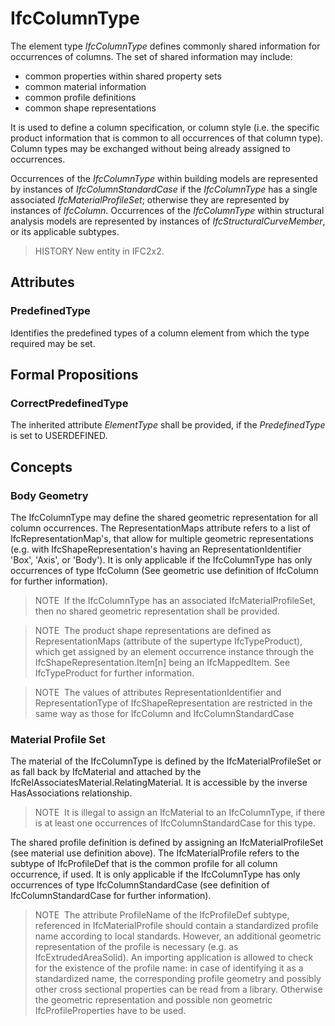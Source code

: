 # IfcColumnType

The element type _IfcColumnType_ defines commonly shared information for occurrences of columns. The set of shared information may include:

* common properties within shared property sets
* common material information
* common profile definitions
* common shape representations

It is used to define a column specification, or column style (i.e. the specific product information that is common to all occurrences of that column type). Column types may be exchanged without being already assigned to occurrences.

Occurrences of the _IfcColumnType_ within building models are represented by instances of _IfcColumnStandardCase_ if the _IfcColumnType_ has a single associated _IfcMaterialProfileSet_; otherwise they are represented by instances of _IfcColumn_. Occurrences of the _IfcColumnType_ within structural analysis models are represented by instances of _IfcStructuralCurveMember_, or its applicable subtypes.

> HISTORY  New entity in IFC2x2.

## Attributes

### PredefinedType
Identifies the predefined types of a column element from which the type required may be set.

## Formal Propositions

### CorrectPredefinedType
The inherited attribute _ElementType_ shall be provided, if the _PredefinedType_ is set to USERDEFINED.

## Concepts

### Body Geometry

The IfcColumnType may define the shared geometric
representation for all column occurrences. The
RepresentationMaps attribute refers to a list of
IfcRepresentationMap's, that allow for multiple geometric
representations (e.g. with IfcShapeRepresentation's having
an RepresentationIdentifier 'Box', 'Axis', or 'Body'). It
is only applicable if the IfcColumnType has only
occurrences of type IfcColumn (See geometric use
definition of IfcColumn for further information).



> NOTE  If the IfcColumnType has an
> associated IfcMaterialProfileSet, then no shared geometric
> representation shall be provided.



> NOTE  The product shape representations are
> defined as RepresentationMaps (attribute of the supertype
> IfcTypeProduct), which get assigned by an element
> occurrence instance through the
> IfcShapeRepresentation.Item[n] being an
> IfcMappedItem. See IfcTypeProduct for further
> information.



> NOTE  The values of attributes
> RepresentationIdentifier and RepresentationType of
> IfcShapeRepresentation are restricted in the same way as
> those for IfcColumn and
> IfcColumnStandardCase



### Material Profile Set

The material of the IfcColumnType is defined by the
IfcMaterialProfileSet or as fall back by
IfcMaterial and attached by the
IfcRelAssociatesMaterial.RelatingMaterial. It is
accessible by the inverse HasAssociations
relationship.



> 
> NOTE  It is illegal to assign an IfcMaterial to an IfcColumnType, if there is at least one occurrences of IfcColumnStandardCase for this
> type.
> 


The shared profile definition is defined by assigning an
IfcMaterialProfileSet (see material use definition above).
The IfcMaterialProfile refers to the subtype of
IfcProfileDef that is the common profile for all column
occurrence, if used. It is only applicable if the
IfcColumnType has only occurrences of type
IfcColumnStandardCase (see definition of
IfcColumnStandardCase for further information).



> 
> NOTE  The attribute ProfileName of the
> IfcProfileDef subtype, referenced in
> IfcMaterialProfile should contain a standardized profile
> name according to local standards. However, an additional
> geometric representation of the profile is necessary (e.g. as
> IfcExtrudedAreaSolid). An importing application is allowed
> to check for the existence of the profile name: in case of
> identifying it as a standardized name, the corresponding profile
> geometry and possibly other cross sectional properties can be
> read from a library. Otherwise the geometric representation and
> possible non geometric IfcProfileProperties have to be
> used.
> 



